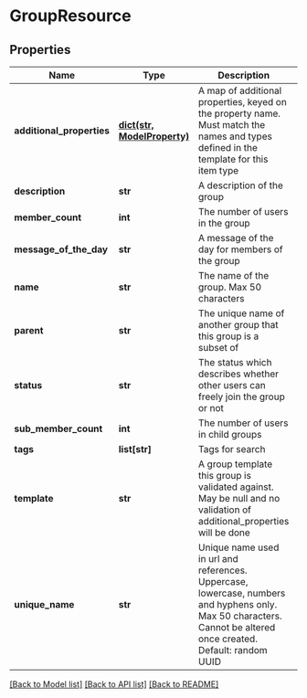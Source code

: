 # GroupResource

## Properties
Name | Type | Description | Notes
------------ | ------------- | ------------- | -------------
**additional_properties** | [**dict(str, ModelProperty)**](ModelProperty.md) | A map of additional properties, keyed on the property name.  Must match the names and types defined in the template for this item type | [optional] 
**description** | **str** | A description of the group | [optional] 
**member_count** | **int** | The number of users in the group | [optional] 
**message_of_the_day** | **str** | A message of the day for members of the group | [optional] 
**name** | **str** | The name of the group. Max 50 characters | 
**parent** | **str** | The unique name of another group that this group is a subset of | [optional] 
**status** | **str** | The status which describes whether other users can freely join the group or not | 
**sub_member_count** | **int** | The number of users in child groups | [optional] 
**tags** | **list[str]** | Tags for search | [optional] 
**template** | **str** | A group template this group is validated against. May be null and no validation of additional_properties will be done | [optional] 
**unique_name** | **str** | Unique name used in url and references. Uppercase, lowercase, numbers and hyphens only. Max 50 characters. Cannot be altered once created. Default: random UUID | [optional] 

[[Back to Model list]](../README.md#documentation-for-models) [[Back to API list]](../README.md#documentation-for-api-endpoints) [[Back to README]](../README.md)



